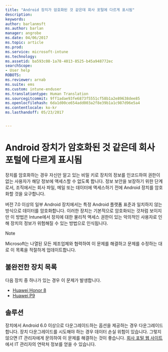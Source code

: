 ```yaml
---
title: "Android 장치가 암호화된 것 같은데 회사 포털에 다르게 표시됨"
description: 
keywords: 
author: barlanmsft
ms.author: barlan
manager: angrobe
ms.date: 04/06/2017
ms.topic: article
ms.prod: 
ms.service: microsoft-intune
ms.technology: 
ms.assetid: ba593c08-1a78-4013-8525-b45a948772ec
searchScope:
- User help
ROBOTS: 
ms.reviewer: arnab
ms.suite: ems
ms.custom: intune-enduser
ms.translationtype: Human Translation
ms.sourcegitcommit: 9ff1adae93fe6873f5551cf58b1a2e89638dee85
ms.openlocfilehash: 6da1d00ce654add003a2f8e39b1a1c987d96e5a4
ms.contentlocale: ko-kr
ms.lasthandoff: 05/23/2017


---
```



# <a name="your-android-device-seems-to-be-encrypted-but-company-portal-says-otherwise"></a>Android 장치가 암호화된 것 같은데 회사 포털에 다르게 표시됨

장치를 암호화하는 경우 자신만 알고 있는 비밀 키로 장치의 정보를 인코드하여 권한이 없는 사용자가 해당 정보에 액세스할 수 없도록 합니다. 정보 보안을 보장하기 위한 단계로서, 조직에서는 회사 파일, 메일 또는 데이터에 액세스하기 전에 Android 장치를 암호화할 것을 요구합니다.

버전 7.0 이상의 일부 Android 장치에서는 특정 Android 플랫폼 표준과 일치하지 않는 방식으로 데이터를 암호화합니다. 이러한 장치는 기본적으로 암호화되는 것처럼 보이지만 이 방법은 Intune에서 장치에 대한 물리적 액세스 권한이 있는 악의적인 사용자로 인해 장치의 정보가 위험해질 수 있는 방법으로 인식됩니다.

> [!Note]
> Microsoft는 나열된 모든 제조업체와 협력하여 이 문제를 해결하고 문제를 수정하는 대로 이 목록을 적절하게 업데이트합니다.

## <a name="an-incomplete-list-of-devices"></a>불완전한 장치 목록

다음 장치 중 하나가 있는 경우 이 문제가 발생합니다.

- [Huawei Honor 8](http://consumer.huawei.com/en/support/mobile-phones/honor8_en-sup.htm)
- [Huawei P9](http://consumer.huawei.com/mobile-phones/p9/index.html)

## <a name="solutions"></a>솔루션

장치에서 Android 6.0 이상으로 다운그레이드하는 옵션을 제공하는 경우 다운그레이드합니다. 장치 다운그레이드를 시도해야 하는 경우 데이터 손실 위험이 있습니다. 그렇지 않으면 IT 관리자에게 문의하여 이 문제를 해결하는 것이 좋습니다. [회사 포털 웹 사이트](http://portal.manage.microsoft.com)에서 IT 관리자의 연락처 정보를 얻을 수 있습니다.

